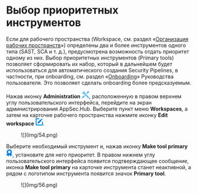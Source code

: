 # Выбор приоритетных инструментов

Если для рабочего пространства (Workspace, см. раздел «[Организация рабочих пространств](../organisation%20of%20workspaces/#_1)») определены два и более инструментов одного типа (SAST, SCA и т. д.), предусмотрена возможность отдать приоритет одному из них. Выбор приоритетных инструментов (Primary tools) позволяет сформировать их набор, который в дальнейшем будет использоваться для автоматического создания Security Pipelines, в частности, при onboarding, см. раздел «[Onboarding](../../ug/on-boarding/#on-boarding-appsechub)» Руководства пользователя. Это позволяет сделать onboarding более предсказуемым.

Нажав иконку **Administration** ![](img/1.png), расположенную в правом верхнем углу пользовательского интерфейса, перейдите на экран администрирования AppSec.Hub. Выберите пункт меню **Workspaces**, а затем на карточке рабочего пространства нажмите иконку **Edit workspace** ![](img/edit.png).

<figure markdown>![](img/54.png)</figure>

Выберите необходимый инструмент и, нажав иконку **Make tool primary** ![](img/55.png), установите для него приоритет. В правом нижнем углу пользовательского интерфейса появится подтверждающее сообщение, иконка **Make tool primary** на карточке инструмента станет неактивной, а рядом с логотипом инструмента появится значок **Primary tool**.

<figure markdown>![](img/56.png)</figure>